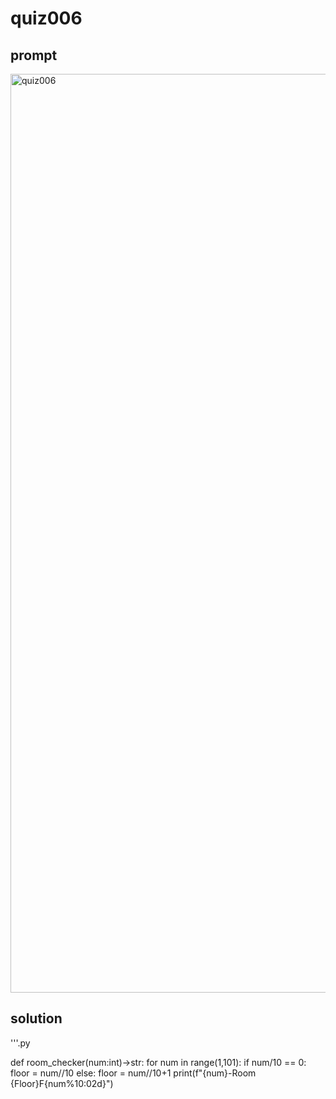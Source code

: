 # quiz006

## prompt
<img width="1470" alt="quiz006" src="https://github.com/ayyyane/unit1-2024/assets/142702159/63431e86-5076-469d-932c-aaa30dd9168f">


## solution

'''.py



def room_checker(num:int)->str:
  for num in range(1,101):
    if num/10 == 0:
      floor = num//10
    else:
      floor = num//10+1
print(f"{num}-Room {Floor}F{num%10:02d}")



```
